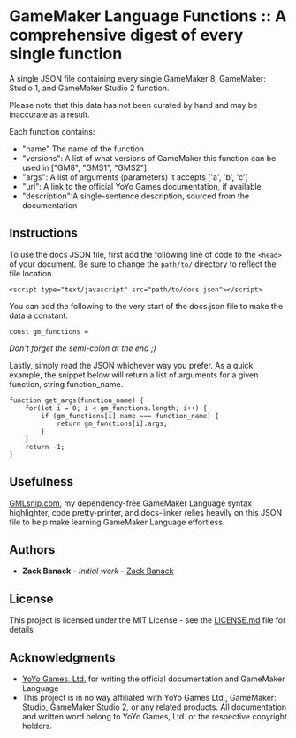 # GameMaker Language Functions :: A comprehensive digest of every single function

A single JSON file containing every single GameMaker 8, GameMaker: Studio 1, and GameMaker Studio 2 function.

Please note that this data has not been curated by hand and may be inaccurate as a result.

Each function contains:

* "name" The name of the function
* "versions": A list of what versions of GameMaker this function can be used in ["GM8", "GMS1", "GMS2"]
* "args": A list of arguments (parameters) it accepts ['a', 'b', 'c']
* "url": A link to the official YoYo Games documentation, if available
* "description":A single-sentence description, sourced from the documentation

## Instructions

To use the docs JSON file, first add the following line of code to the `<head>` of your document. Be sure to change the `path/to/` directory to reflect the file location.
```
<script type="text/javascript" src="path/to/docs.json"></script>
```

You can add the following to the very start of the docs.json file to make the data a constant.

```
const gm_functions = 
```

*Don't forget the semi-colon at the end ;)*

Lastly, simply read the JSON whichever way you prefer. As a quick example, the snippet below will return a list of arguments for a given function, string function_name.

```
function get_args(function_name) {
	for(let i = 0; i < gm_functions.length; i++) {
		if (gm_functions[i].name === function_name) {
			return gm_functions[i].args;
		}
	}
	return -1;
}
 ```

## Usefulness

[GMLsnip.com](https://www.GMLsnip.com), my dependency-free GameMaker Language syntax highlighter, code pretty-printer, and docs-linker relies heavily on this JSON file to help make learning GameMaker Language effortless.

## Authors

* **Zack Banack** - *Initial work* - [Zack Banack](https://github.com/zbanack)

## License

This project is licensed under the MIT License - see the [LICENSE.md](LICENSE.md) file for details

## Acknowledgments

* [YoYo Games, Ltd.](https://yoyogames.com) for writing the official documentation and GameMaker Language
* This project is in no way affiliated with YoYo Games Ltd., GameMaker: Studio, GameMaker Studio 2, or any related products. All documentation and written word belong to YoYo Games, Ltd. or the respective copyright holders.
